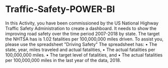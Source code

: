 # Traffic-Safety-POWER-BI

In this Activity, you have been commissioned by the US National Highway Traffic Safety Administration to create a dashboard.
It needs to show the improving road safety over the time period 2007-2018 by state. The target the NHTSA has is 1.02 fatalities per 100,000,000 miles driven.
To assist you, please use the spreadsheet "Driving Safety"
The spreadsheet has:
•	The state, year, miles traveled and actual fatalities,
•	The actual fatalities per 100,000,000 miles.
•	The target level of fatalities, and
•	The actual fatalities per 100,000,000 miles in the last year of the data, 2018.
